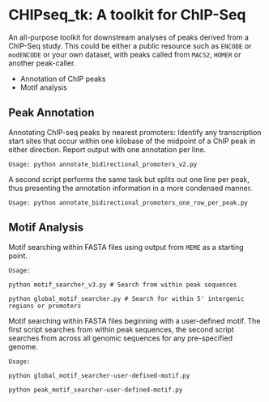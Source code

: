 CHIPseq_tk: A toolkit for ChIP-Seq 
=========

An all-purpose toolkit for downstream analyses of peaks derived from a ChIP-Seq study. This could be either a public resource such as `ENCODE` or `modENCODE` or your own dataset, with peaks called from `MACS2`, `HOMER` or another peak-caller. 

* Annotation of ChIP peaks 
* Motif analysis

Peak Annotation
-----------

Annotating ChIP-seq peaks by nearest promoters: Identify any transcription start sites 
that occur within one kilobase of the midpoint of a ChIP peak in either direction. 
Report output with one annotation per line. 

`Usage: python annotate_bidirectional_promoters_v2.py`

A second script performs the same task but splits out one line per peak, thus 
presenting the annotation information in a more condensed manner. 

`Usage: python annotate_bidirectional_promoters_one_row_per_peak.py`

Motif Analysis 
-----------

Motif searching within FASTA files using output from `MEME` as a starting point.

`Usage: `

`python motif_searcher_v3.py # Search from within peak sequences`

`python global_motif_searcher.py # Search for within 5' intergenic regions or promoters`

Motif searching within FASTA files beginning with a user-defined motif. The first script searches from within peak sequences, the second script searches from across all genomic sequences for any pre-specified genome.

`Usage: `

`python global_motif_searcher-user-defined-motif.py`

`python peak_motif_searcher-user-defined-motif.py`

